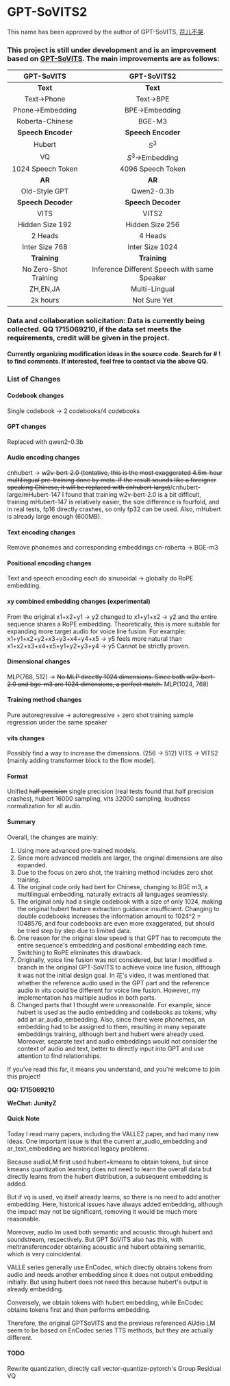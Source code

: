 # GPT-SoVITS2

This name has been approved by the author of GPT-SoVITS, [花儿不哭](https://space.bilibili.com/5760446?spm_id_from=333.337.0.0).
### This project is still under development and is an improvement based on [GPT-SoVITS](https://github.com/RVC-Boss/GPT-SoVITS). The main improvements are as follows:
|GPT-SoVITS|GPT-SoVITS2|
|:----:|:----:|
|**Text**|**Text**|
|Text->Phone|Text->BPE|
|Phone->Embedding|BPE->Embedding|
|Roberta-Chinese|BGE-M3|
|**Speech Encoder**|**Speech Encoder**|
|Hubert|$S^3$|
|VQ|$S^3$->Embedding|
|1024 Speech Token|4096 Speech Token|
|**AR**|**AR**|
|Old-Style GPT|Qwen2-0.3b|
|**Speech Decoder**|**Speech Decoder**|
|VITS|VITS2|
|Hidden Size 192|Hidden Size 256|
|2 Heads|4 Heads|
|Inter Size 768|Inter Size 1024|
|**Training**|**Training**|
|No Zero-Shot Training|Inference Different Speech with same Speaker|
|ZH,EN,JA|Multi-Lingual|
|2k hours|Not Sure Yet|

### **Data and collaboration solicitation**: Data is currently being collected. QQ 1715069210, if the data set meets the requirements, credit will be given in the project.

#### Currently organizing modification ideas in the source code. Search for # ! to find comments. If interested, feel free to contact via the above QQ.

### List of Changes

#### Codebook changes
Single codebook -> 2 codebooks/4 codebooks
#### GPT changes
Replaced with qwen2-0.3b
#### Audio encoding changes
cnhubert -> ~~w2v-bert-2.0 (tentative, this is the most exaggerated 4.6m-hour multilingual pre-training done by meta. If the result sounds like a foreigner speaking Chinese, it will be replaced with cnhubert-large)~~/cnhubert-large/mHubert-147
I found that training w2v-bert-2.0 is a bit difficult, training mHubert-147 is relatively easier, the size difference is fourfold, and in real tests, fp16 directly crashes, so only fp32 can be used. Also, mHubert is already large enough (600MB).
#### Text encoding changes
Remove phonemes and corresponding embeddings
cn-roberta -> BGE-m3
#### Positional encoding changes
Text and speech encoding each do sinusoidal -> globally do RoPE embedding.
#### xy combined embedding changes (experimental)
From the original
x1+x2+y1 -> y2
changed to
x1+y1+x2 -> y2
and the entire sequence shares a RoPE embedding.
Theoretically, this is more suitable for expanding more target audio for voice line fusion.
For example:
x1+y1+x2+y2+x3+y3+x4+y4+x5 -> y5
feels more natural than
x1+x2+x3+x4+x5+y1+y2+y3+y4 -> y5
Cannot be strictly proven.
#### Dimensional changes
MLP(768, 512) -> ~~No MLP directly 1024 dimensions. Since both w2v-bert-2.0 and bge-m3 are 1024 dimensions, a perfect match.~~ MLP(1024, 768)
#### Training method changes
Pure autoregressive -> autoregressive + zero shot training sample regression under the same speaker
#### vits changes
Possibly find a way to increase the dimensions. (256 -> 512) VITS -> VITS2 (mainly adding transformer block to the flow model).
#### Format
Unified ~~half precision~~ single precision (real tests found that half precision crashes), hubert 16000 sampling, vits 32000 sampling, loudness normalization for all audio.
#### Summary
Overall, the changes are mainly:
1. Using more advanced pre-trained models.
2. Since more advanced models are larger, the original dimensions are also expanded.
3. Due to the focus on zero shot, the training method includes zero shot training.
4. The original code only had bert for Chinese, changing to BGE m3, a multilingual embedding, naturally extracts all languages seamlessly.
5. The original only had a single codebook with a size of only 1024, making the original hubert feature extraction guidance insufficient. Changing to double codebooks increases the information amount to 1024^2 = 1048576, and four codebooks are even more exaggerated, but should be tried step by step due to limited data.
6. One reason for the original slow speed is that GPT has to recompute the entire sequence's embedding and positional embedding each time. Switching to RoPE eliminates this drawback.
7. Originally, voice line fusion was not considered, but later I modified a branch in the original GPT-SoVITS to achieve voice line fusion, although it was not the initial design goal. In 花's video, it was mentioned that whether the reference audio used in the GPT part and the reference audio in vits could be different for voice line fusion. However, my implementation has multiple audios in both parts.
8. Changed parts that I thought were unreasonable. For example, since hubert is used as the audio embedding and codebooks as tokens, why add an ar_audio_embedding. Also, since there were phonemes, an embedding had to be assigned to them, resulting in many separate embeddings training, although bert and hubert were already used. Moreover, separate text and audio embeddings would not consider the context of audio and text, better to directly input into GPT and use attention to find relationships.

If you've read this far, it means you understand, and you're welcome to join this project!

**QQ: 1715069210**

**WeChat: JunityZ**

#### Quick Note
Today I read many papers, including the VALLE2 paper, and had many new ideas. One important issue is that the current ar_audio_embedding and ar_text_embedding are historical legacy problems.

Because audioLM first used hubert+kmeans to obtain tokens, but since kmeans quantization learning does not need to learn the overall data but directly learns from the hubert distribution, a subsequent embedding is added.

But if vq is used, vq itself already learns, so there is no need to add another embedding. Here, historical issues have always added embedding, although the impact may not be significant, removing it would be much more reasonable.

Moreover, audio lm used both semantic and acoustic through hubert and soundstream, respectively. But GPT SoVITS also has this, with meltransferencoder obtaining acoustic and hubert obtaining semantic, which is very coincidental.

VALLE series generally use EnCodec, which directly obtains tokens from audio and needs another embedding since it does not output embedding initially. But using hubert does not need this because hubert's output is already embedding.

Conversely, we obtain tokens with hubert embedding, while EnCodec obtains tokens first and then performs embedding.

Therefore, the original GPTSoVITS and the previous referenced AUdio LM seem to be based on EnCodec series TTS methods, but they are actually different.

#### TODO
Rewrite quantization, directly call vector-quantize-pytorch's Group Residual VQ
